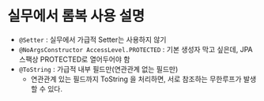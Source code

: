 # 실무에서 롬복 사용 설명

- `@Setter` : 실무에서 가급적 Setter는 사용하지 않기
- `@NoArgsConstructor AccessLevel.PROTECTED` : 기본 생성자 막고 싶은데, JPA 스팩상 PROTECTED로 열어두어야 함
- `@ToString` : 가급적 내부 필드만(연관관계 없는 필드만)
  - 연관관계 있는 필드까지 ToString 을 처리하면, 서로 참조하는 무한루프가 발생할 수 있다.
